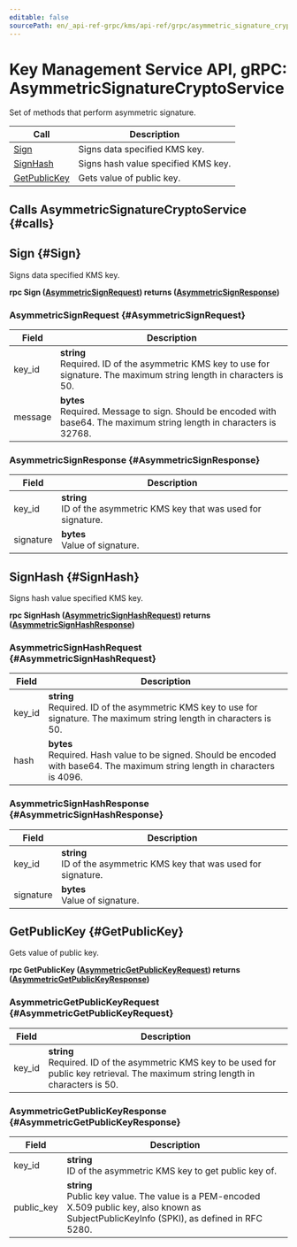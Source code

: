 ```yaml
---
editable: false
sourcePath: en/_api-ref-grpc/kms/api-ref/grpc/asymmetric_signature_crypto_service.md
---
```


# Key Management Service API, gRPC: AsymmetricSignatureCryptoService

Set of methods that perform asymmetric signature.

| Call | Description |
| --- | --- |
| [Sign](#Sign) | Signs data specified KMS key. |
| [SignHash](#SignHash) | Signs hash value specified KMS key. |
| [GetPublicKey](#GetPublicKey) | Gets value of public key. |

## Calls AsymmetricSignatureCryptoService {#calls}

## Sign {#Sign}

Signs data specified KMS key.

**rpc Sign ([AsymmetricSignRequest](#AsymmetricSignRequest)) returns ([AsymmetricSignResponse](#AsymmetricSignResponse))**

### AsymmetricSignRequest {#AsymmetricSignRequest}

Field | Description
--- | ---
key_id | **string**<br>Required. ID of the asymmetric KMS key to use for signature. The maximum string length in characters is 50.
message | **bytes**<br>Required. Message to sign. Should be encoded with base64. The maximum string length in characters is 32768.


### AsymmetricSignResponse {#AsymmetricSignResponse}

Field | Description
--- | ---
key_id | **string**<br>ID of the asymmetric KMS key that was used for signature. 
signature | **bytes**<br>Value of signature. 


## SignHash {#SignHash}

Signs hash value specified KMS key.

**rpc SignHash ([AsymmetricSignHashRequest](#AsymmetricSignHashRequest)) returns ([AsymmetricSignHashResponse](#AsymmetricSignHashResponse))**

### AsymmetricSignHashRequest {#AsymmetricSignHashRequest}

Field | Description
--- | ---
key_id | **string**<br>Required. ID of the asymmetric KMS key to use for signature. The maximum string length in characters is 50.
hash | **bytes**<br>Required. Hash value to be signed. Should be encoded with base64. The maximum string length in characters is 4096.


### AsymmetricSignHashResponse {#AsymmetricSignHashResponse}

Field | Description
--- | ---
key_id | **string**<br>ID of the asymmetric KMS key that was used for signature. 
signature | **bytes**<br>Value of signature. 


## GetPublicKey {#GetPublicKey}

Gets value of public key.

**rpc GetPublicKey ([AsymmetricGetPublicKeyRequest](#AsymmetricGetPublicKeyRequest)) returns ([AsymmetricGetPublicKeyResponse](#AsymmetricGetPublicKeyResponse))**

### AsymmetricGetPublicKeyRequest {#AsymmetricGetPublicKeyRequest}

Field | Description
--- | ---
key_id | **string**<br>Required. ID of the asymmetric KMS key to be used for public key retrieval. The maximum string length in characters is 50.


### AsymmetricGetPublicKeyResponse {#AsymmetricGetPublicKeyResponse}

Field | Description
--- | ---
key_id | **string**<br>ID of the asymmetric KMS key to get public key of. 
public_key | **string**<br>Public key value. The value is a PEM-encoded X.509 public key, also known as SubjectPublicKeyInfo (SPKI), as defined in RFC 5280. 


